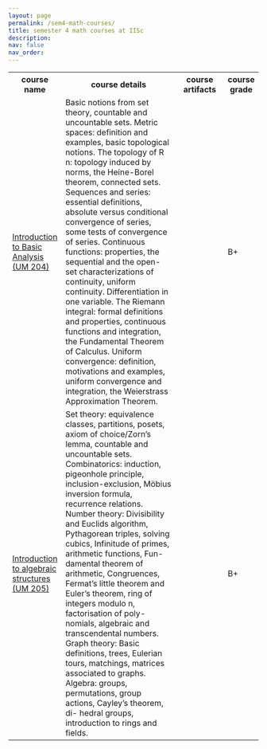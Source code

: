```yaml
---
layout: page
permalink: /sem4-math-courses/
title: semester 4 math courses at IISc
description: 
nav: false
nav_order: 
---
```




<div class="news">
    <div class="table-responsive" style="max-height: 60vw">
      <table class="table table-sm table-borderless">
          <tr>
            <th scope="row" style="width: 20%">course name</th>
            <th scope="row" style="width: 50%">course details</th>
            <th scope="row" style="width: 20%">course artifacts</th>
            <th scope="row" style="width: 10%">course grade</th>
          </tr>
          <tr>
            <td><a class="news-title" href="https://math.iisc.ac.in/all-courses/um204.html">Introduction to Basic Analysis (UM 204)</a></td>
            <td>
            Basic notions from set theory, countable and uncountable sets. Metric spaces: definition and examples, basic topological notions. The topology of R n: topology induced by norms, the Heine-Borel theorem, connected sets. Sequences and series: essential definitions, absolute versus conditional convergence of series, some tests of convergence of series. Continuous functions: properties, the sequential and the open- set characterizations of continuity, uniform continuity. Differentiation in one variable. The Riemann integral: formal definitions and properties, continuous functions and integration, the Fundamental Theorem of Calculus. Uniform convergence: definition, motivations and examples, uniform convergence and integration, the Weierstrass Approximation Theorem.
            </td>
            <td></td>
            <td>B+</td>
          </tr>
          <tr>
            <td><a class="news-title" href="https://math.iisc.ac.in/all-courses/um205.html">Introduction to algebraic structures (UM 205)</a></td>
            <td>
            Set theory: equivalence classes, partitions, posets, axiom of choice/Zorn’s lemma, countable and uncountable sets. <br> Combinatorics: induction, pigeonhole principle, inclusion-exclusion, Möbius inversion formula, recurrence relations. <br> Number theory: Divisibility and Euclids algorithm, Pythagorean triples, solving cubics, Infinitude of primes, arithmetic functions, Fun- damental theorem of arithmetic, Congruences, Fermat’s little theorem and Euler’s theorem, ring of integers modulo n, factorisation of poly- nomials, algebraic and transcendental numbers. <br> Graph theory: Basic definitions, trees, Eulerian tours, matchings, matrices associated to graphs. <br> Algebra: groups, permutations, group actions, Cayley’s theorem, di- hedral groups, introduction to rings and fields.
            </td>
            <td></td>
            <td>B+</td>
          </tr>
      </table>
    </div>
</div>


